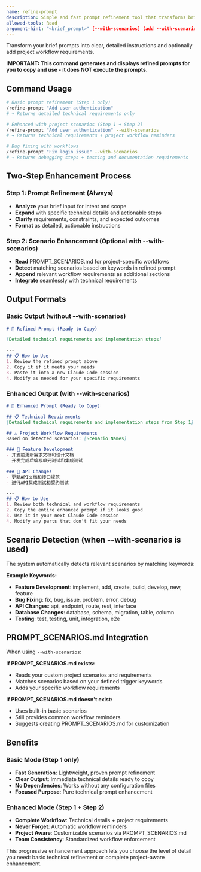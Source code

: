 ```yaml
---
name: refine-prompt
description: Simple and fast prompt refinement tool that transforms brief user inputs into detailed, actionable instructions. Optionally adds project-specific workflow requirements from PROMPT_SCENARIOS.md when --with-scenarios flag is used.
allowed-tools: Read
argument-hint: "<brief_prompt>" [--with-scenarios] (add --with-scenarios to include project workflow requirements)
---
```


Transform your brief prompts into clear, detailed instructions and optionally add project workflow requirements.

**IMPORTANT: This command generates and displays refined prompts for you to copy and use - it does NOT execute the prompts.**

## Command Usage

```bash
# Basic prompt refinement (Step 1 only)
/refine-prompt "Add user authentication"
# → Returns detailed technical requirements only

# Enhanced with project scenarios (Step 1 + Step 2)
/refine-prompt "Add user authentication" --with-scenarios
# → Returns technical requirements + project workflow reminders

# Bug fixing with workflows
/refine-prompt "Fix login issue" --with-scenarios
# → Returns debugging steps + testing and documentation requirements
```

## Two-Step Enhancement Process

### Step 1: Prompt Refinement (Always)
- **Analyze** your brief input for intent and scope
- **Expand** with specific technical details and actionable steps  
- **Clarify** requirements, constraints, and expected outcomes
- **Format** as detailed, actionable instructions

### Step 2: Scenario Enhancement (Optional with --with-scenarios)
- **Read** PROMPT_SCENARIOS.md for project-specific workflows
- **Detect** matching scenarios based on keywords in refined prompt
- **Append** relevant workflow requirements as additional sections
- **Integrate** seamlessly with technical requirements

## Output Formats

### Basic Output (without --with-scenarios)
```markdown
# 🔄 Refined Prompt (Ready to Copy)

[Detailed technical requirements and implementation steps]

---
## 📋 How to Use  
1. Review the refined prompt above
2. Copy it if it meets your needs
3. Paste it into a new Claude Code session
4. Modify as needed for your specific requirements
```

### Enhanced Output (with --with-scenarios)
```markdown
# 🚀 Enhanced Prompt (Ready to Copy)

## 📋 Technical Requirements
[Detailed technical requirements and implementation steps from Step 1]

## ⚠️ Project Workflow Requirements
Based on detected scenarios: [Scenario Names]

### 🎯 Feature Development
- 开发前更新需求文档和设计文档
- 开发完成后编写单元测试和集成测试

### 🎯 API Changes
- 更新API文档和接口规范
- 进行API集成测试和契约测试

---
## 📋 How to Use
1. Review both technical and workflow requirements
2. Copy the entire enhanced prompt if it looks good
3. Use it in your next Claude Code session  
4. Modify any parts that don't fit your needs
```

## Scenario Detection (when --with-scenarios is used)

The system automatically detects relevant scenarios by matching keywords:

**Example Keywords:**
- **Feature Development**: implement, add, create, build, develop, new, feature
- **Bug Fixing**: fix, bug, issue, problem, error, debug
- **API Changes**: api, endpoint, route, rest, interface  
- **Database Changes**: database, schema, migration, table, column
- **Testing**: test, testing, unit, integration, e2e

## PROMPT_SCENARIOS.md Integration

When using `--with-scenarios`:

**If PROMPT_SCENARIOS.md exists:**
- Reads your custom project scenarios and requirements
- Matches scenarios based on your defined trigger keywords
- Adds your specific workflow requirements

**If PROMPT_SCENARIOS.md doesn't exist:**
- Uses built-in basic scenarios
- Still provides common workflow reminders
- Suggests creating PROMPT_SCENARIOS.md for customization

## Benefits

### Basic Mode (Step 1 only)
- **Fast Generation**: Lightweight, proven prompt refinement
- **Clear Output**: Immediate technical details ready to copy
- **No Dependencies**: Works without any configuration files
- **Focused Purpose**: Pure technical prompt enhancement

### Enhanced Mode (Step 1 + Step 2)  
- **Complete Workflow**: Technical details + project requirements
- **Never Forget**: Automatic workflow reminders
- **Project Aware**: Customizable scenarios via PROMPT_SCENARIOS.md
- **Team Consistency**: Standardized workflow enforcement

This progressive enhancement approach lets you choose the level of detail you need: basic technical refinement or complete project-aware enhancement.